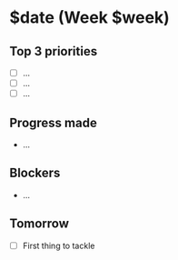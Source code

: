 <!-- TEMPLATE: daily -->

# $date (Week $week)

## Top 3 priorities

- [ ] …
- [ ] …
- [ ] …

## Progress made

- …

## Blockers

- …

## Tomorrow

- [ ] First thing to tackle
